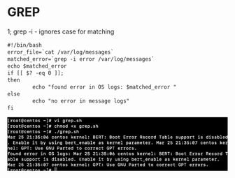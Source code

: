 # GREP

1; grep -i  - ignores case for matching

```
#!/bin/bash
error_file=`cat /var/log/messages`
matched_error=`grep -i error /var/log/messages`
echo $matched_error
if [[ $? -eq 0 ]];
then
        echo "found error in OS logs: $matched_error "
else
        echo "no error in message logs"
fi
```

![grep](grep.png)
